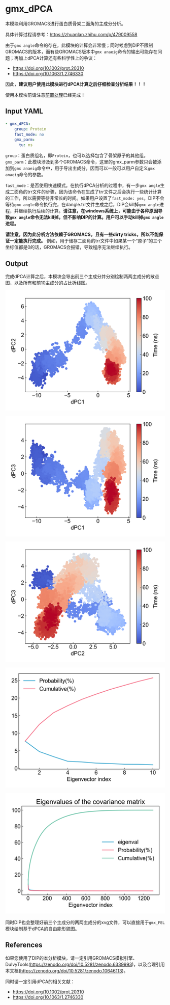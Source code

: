 # gmx_dPCA

本模块利用GROMACS进行蛋白质骨架二面角的主成分分析。

具体计算过程请参考：https://zhuanlan.zhihu.com/p/479009558

由于`gmx angle`命令的存在，此模块的计算会非常慢；同时考虑到DIP不限制GROMACS的版本，而有些GROMACS版本中`gmx anaeig`命令的输出可能存在问题；再加上dPCA计算还有些科学性上的争议：
- https://doi.org/10.1002/prot.20310
- https://doi.org/10.1063/1.2746330

因此，**建议用户使用此模块进行dPCA计算之后仔细检查分析结果！！！**

使用本模块前请注意[前置处理](https://duivyprocedures-docs.readthedocs.io/en/latest/Framework.html#id7)已经完成！

## Input YAML

```yaml
- gmx_dPCA:
    group: Protein
    fast_mode: no
    gmx_parm:
      tu: ns
```

`group`：蛋白质组名，即`Protein`，也可以选择包含了骨架原子的其他组。
`gmx_parm`：此模块涉及到多个GROMACS命令，这里的gmx_parm参数只会被添加到`gmx anaeig`命令中，用于导出主成分，因而可以一般可以用户自定义`gmx anaeig`命令的参数。

`fast_mode`：是否使用快速模式。在执行dPCA分析的过程中，有一步`gmx angle`生成二面角的trr文件的步骤，因为该命令在生成了trr文件之后会执行一些统计计算的工作，所以需要等待非常长的时间。如果用户设置了`fast_mode: yes`，DIP不会等待`gmx angle`命令执行完，在dangle.trr文件生成之后，DIP会kill掉`gmx angle`进程，并继续执行后续的计算。**请注意，在windows系统上，可能由于各种原因导致`gmx angle`命令无法kill掉，但不影响DIP的计算。用户可以手动kill掉`gmx angle`进程。**

**请注意，因为此分析方法依赖于GROMACS，且有一些dirty tricks，所以不能保证一定能执行完成。** 例如，用于储存二面角的trr文件中如果某一个“原子”的三个坐标值都是0的话，GROMACS会报错，导致程序无法继续执行。


## Output

完成dPCA计算之后，本模块会导出前三个主成分并分别绘制两两主成分的散点图，以及所有和前10主成分的占比折线图。

![gmx_dPCA_dpc12](static/gmx_dPCA_dpc12_scatter.png)

![gmx_dPCA_dpc13](static/gmx_dPCA_dpc13_scatter.png)

![gmx_dPCA_dpc23](static/gmx_dPCA_dpc23_scatter.png)

![gmx_dPCA_10](static/gmx_dPCA_eigenval_probability_first_10.png)

![gmx_dPCA_all](static/gmx_dPCA_eigenval_probability.png)

同时DIP也会整理好前三个主成分的两两主成分的xvg文件，可以直接用于`gmx_FEL`模块绘制基于dPCA的自由能形貌图。


## References

如果您使用了DIP的本分析模块，请一定引用GROMACS模拟引擎、DuIvyTools(https://zenodo.org/doi/10.5281/zenodo.6339993)，以及合理引用本文档(https://zenodo.org/doi/10.5281/zenodo.10646113)。

同时请一定引用dPCA的相关文献：
- https://doi.org/10.1002/prot.20310
- https://doi.org/10.1063/1.2746330
